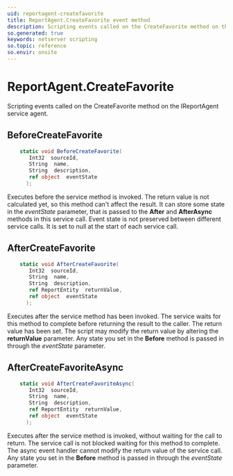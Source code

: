 ```yaml
---
uid: reportagent-createfavorite
title: ReportAgent.CreateFavorite event method
description: Scripting events called on the CreateFavorite method on the ReportAgent service agent.
so.generated: true
keywords: netserver scripting
so.topic: reference
so.envir: onsite
---
```

# ReportAgent.CreateFavorite

Scripting events called on the <see cref='M:IReportAgent.CreateFavorite'>CreateFavorite</see> method on the <see cref='IReportAgent'>IReportAgent</see>  service agent.

## BeforeCreateFavorite
```cs
    static void BeforeCreateFavorite(
       Int32  sourceId,
       String  name,
       String  description,
       ref object  eventState
      );
```
Executes before the service method is invoked.
The return value is not calculated yet, so this method can't affect the result.
It can store some state in the *eventState* parameter, that is passed to the **After** and **AfterAsync** methods in this service call.
Event state is not preserved between different service calls. It is set to null at the start of each service call.
## AfterCreateFavorite
```cs
    static void AfterCreateFavorite(
       Int32  sourceId,
       String  name,
       String  description,
       ref ReportEntity  returnValue,
       ref object  eventState
      );
```
Executes after the service method has been invoked. The service waits for this method to complete before returning the result to the caller.
The return value has been set. The script may modify the return value by altering the **returnValue** parameter.
Any state you set in the **Before** method is passed in through the *eventState* parameter.
## AfterCreateFavoriteAsync
```cs
    static void AfterCreateFavoriteAsync(
       Int32  sourceId,
       String  name,
       String  description,
       ref ReportEntity  returnValue,
       ref object  eventState
      );
```
Executes after the service method is invoked, without waiting for the call to return.
The service call is not blocked waiting for this method to complete.
The async event handler cannot modify the return value of the service call.
Any state you set in the **Before** method is passed in through the *eventState* parameter.

